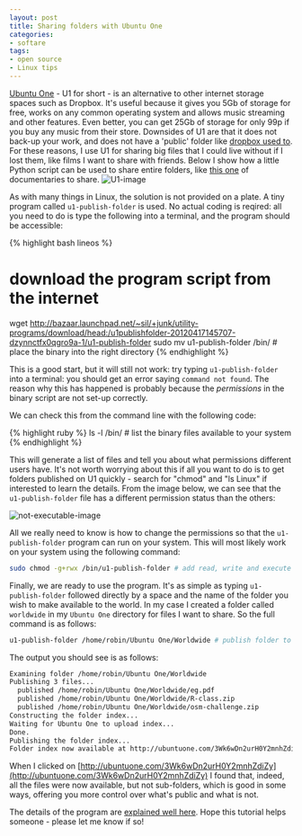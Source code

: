 ```yaml
---
layout: post
title: Sharing folders with Ubuntu One
categories:
- softare 
tags:
- open source
- Linux tips
---
```

[Ubuntu One](https://one.ubuntu.com/) - U1 for short -  is an alternative to other internet storage spaces such as Dropbox. 
It's useful because it gives you 5Gb of storage for free, works on any common operating system and 
allows music streaming and other features. Even better, you can get 25Gb of storage for only 99p if you buy any music from their store.
Downsides of U1 are that it does not back-up your work, and does not have a 'public' folder like [dropbox used to](https://www.dropbox.com/help/16/en).
For these reasons, I use U1 for sharing big files that I could live without if I lost them, like films I want to share with friends. 
Below I show how a little Python script can be used to share entire folders, 
like [this one](http://ubuntuone.com/03U1iH0VJGDbK3qa7iXzqp) of documentaries to share.
![U1-image](https://dl.dropboxusercontent.com/u/15008199/Images-2-share/U1-share.png)

As with many things in Linux, the solution is not provided on a plate. 
A tiny program called `u1-publish-folder` is used. No actual coding is reqired:
all you need to do is type the following into a terminal, and the program should be accessible:

{% highlight bash lineos %}
# download the program script from the internet
wget http://bazaar.launchpad.net/~sil/+junk/utility-programs/download/head:/u1publishfolder-20120417145707-dzynnctfx0qgro9a-1/u1-publish-folder
sudo mv u1-publish-folder /bin/ # place the binary into the right directory
{% endhighlight %}

This is a good start, but it will still not work: try typing `u1-publish-folder`
into a terminal: you should get an error saying `command not found`.
The reason why this has happened is probably because the *permissions* in the
binary script are not set-up correctly.

We can check this from the command line with the following code:

{% highlight ruby %}
ls -l /bin/ # list the binary files available to your system
{% endhighlight %}


This will generate a list of files and tell you about what permissions
different users have. It's not worth worrying about this if all you
want to do is to get folders published on U1 quickly - search for "chmod"
and "ls Linux" if interested to learn the details. From the image below,
we can see that the `u1-publish-folder` file has a different permission
status than the others:

![not-executable-image](https://dl.dropboxusercontent.com/u/15008199/Images-2-share/u1-not-executable.png)

All we really need to know is how to change the permissions so that the
`u1-publish-folder` program can run on your system. This will most
likely work on your system using the following command:

```bash
sudo chmod -g+rwx /bin/u1-publish-folder # add read, write and execute permissions to all users in the group
```

Finally, we are ready to use the program. It's as simple as typing
`u1-publish-folder` followed directly by a space and the name of
the folder you wish to make available to the world.
In my case I created a folder called `worldwide` in my `Ubuntu One`
directory for files I want to share.
So the full command is as follows:

```bash
u1-publish-folder /home/robin/Ubuntu One/Worldwide # publish folder to the internet
```

The output you should see is as follows:

```bash
Examining folder /home/robin/Ubuntu One/Worldwide
Publishing 3 files...
  published /home/robin/Ubuntu One/Worldwide/eg.pdf
  published /home/robin/Ubuntu One/Worldwide/R-class.zip
  published /home/robin/Ubuntu One/Worldwide/osm-challenge.zip
Constructing the folder index...
Waiting for Ubuntu One to upload index...
Done.
Publishing the folder index...
Folder index now available at http://ubuntuone.com/3Wk6wDn2urH0Y2mnhZdiZy
```

When I clicked on [http://ubuntuone.com/3Wk6wDn2urH0Y2mnhZdiZy](http://ubuntuone.com/3Wk6wDn2urH0Y2mnhZdiZy)
I found that, indeed, all the files were now available, but not sub-folders,
which is good in some ways, offering you more control over what's public and what is not.


The details of the program are
 [explained well here](http://kryogenix.org/days/2012/04/18/publishing-a-folder-with-ubuntu-one).
Hope this tutorial helps someone - please let me know if so!
